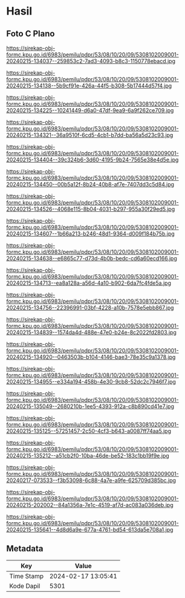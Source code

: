# Hasil

## Foto C Plano

https://sirekap-obj-formc.kpu.go.id/6983/pemilu/pdpr/53/08/10/20/09/5308102009001-20240215-134037--259853c2-7ad3-4093-b8c3-1150778ebacd.jpg

https://sirekap-obj-formc.kpu.go.id/6983/pemilu/pdpr/53/08/10/20/09/5308102009001-20240215-134138--5b9cf91e-426a-44f5-b308-5b17444d57f4.jpg

https://sirekap-obj-formc.kpu.go.id/6983/pemilu/pdpr/53/08/10/20/09/5308102009001-20240215-134225--10241449-d6a0-47df-9ea9-6a9f262ce709.jpg

https://sirekap-obj-formc.kpu.go.id/6983/pemilu/pdpr/53/08/10/20/09/5308102009001-20240215-134321--36a9510f-6cd5-4cb1-b7dd-ba56a5d23c93.jpg

https://sirekap-obj-formc.kpu.go.id/6983/pemilu/pdpr/53/08/10/20/09/5308102009001-20240215-134404--39c324b6-3d60-4195-9b24-7565e38e4d5e.jpg

https://sirekap-obj-formc.kpu.go.id/6983/pemilu/pdpr/53/08/10/20/09/5308102009001-20240215-134450--00b5a12f-8b24-40b8-af7e-7407dd3c5d84.jpg

https://sirekap-obj-formc.kpu.go.id/6983/pemilu/pdpr/53/08/10/20/09/5308102009001-20240215-134526--4068e115-8b04-4031-b297-955a30f29ed5.jpg

https://sirekap-obj-formc.kpu.go.id/6983/pemilu/pdpr/53/08/10/20/09/5308102009001-20240215-134607--1b66a213-b246-48d1-9364-d009f184b75b.jpg

https://sirekap-obj-formc.kpu.go.id/6983/pemilu/pdpr/53/08/10/20/09/5308102009001-20240215-134638--e6865c77-d73d-4b0b-bedc-cd6a60ecd166.jpg

https://sirekap-obj-formc.kpu.go.id/6983/pemilu/pdpr/53/08/10/20/09/5308102009001-20240215-134713--ea8a128a-a56d-4a10-b902-6da7fc4fde5a.jpg

https://sirekap-obj-formc.kpu.go.id/6983/pemilu/pdpr/53/08/10/20/09/5308102009001-20240215-134756--22396991-03bf-4228-a10b-7578e5ebb867.jpg

https://sirekap-obj-formc.kpu.go.id/6983/pemilu/pdpr/53/08/10/20/09/5308102009001-20240215-134839--1574da4d-488e-47e0-b24e-8c2022fd2803.jpg

https://sirekap-obj-formc.kpu.go.id/6983/pemilu/pdpr/53/08/10/20/09/5308102009001-20240215-134920--0463503b-b104-4146-bae3-78e35c9a1378.jpg

https://sirekap-obj-formc.kpu.go.id/6983/pemilu/pdpr/53/08/10/20/09/5308102009001-20240215-134955--e334a194-458b-4e30-9cb8-52dc2c7946f7.jpg

https://sirekap-obj-formc.kpu.go.id/6983/pemilu/pdpr/53/08/10/20/09/5308102009001-20240215-135049--2680210b-1ee5-4393-912a-c8b890cd41e7.jpg

https://sirekap-obj-formc.kpu.go.id/6983/pemilu/pdpr/53/08/10/20/09/5308102009001-20240215-135125--57251457-2c50-4cf3-b643-a0087ff74aa5.jpg

https://sirekap-obj-formc.kpu.go.id/6983/pemilu/pdpr/53/08/10/20/09/5308102009001-20240215-135212--a51cb2f0-10ba-46de-be52-183c1bb19f9e.jpg

https://sirekap-obj-formc.kpu.go.id/6983/pemilu/pdpr/53/08/10/20/09/5308102009001-20240217-073533--f3b53098-6c88-4a7e-a9fe-625709d385bc.jpg

https://sirekap-obj-formc.kpu.go.id/6983/pemilu/pdpr/53/08/10/20/09/5308102009001-20240215-202002--84a1356a-7e1c-4519-af7d-ac083a036deb.jpg

https://sirekap-obj-formc.kpu.go.id/6983/pemilu/pdpr/53/08/10/20/09/5308102009001-20240215-135641--4d8d6a9e-677a-4761-bd54-613da5e708a1.jpg


## Metadata

| Key        | Value               |
| ---------- | ------------------- |
| Time Stamp | 2024-02-17 13:05:41 |
| Kode Dapil | 5301                |



